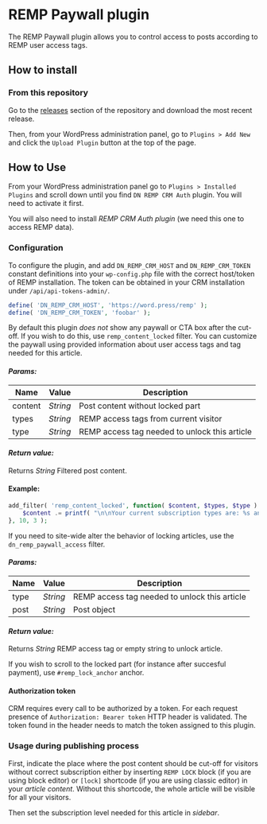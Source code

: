 # REMP Paywall plugin

The REMP Paywall plugin allows you to control access to posts according to REMP user access tags.

## How to install

### From this repository

Go to the [releases](https://github.com/remp2020/dn-remp-paywall/releases) section of the repository and download the most recent release.

Then, from your WordPress administration panel, go to `Plugins > Add New` and click the `Upload Plugin` button at the top of the page.

## How to Use

From your WordPress administration panel go to `Plugins > Installed Plugins` and scroll down until you find `DN REMP CRM Auth` plugin. You will need to activate it first.

You will also need to install *REMP CRM Auth plugin* (we need this one to access REMP data).

### Configuration

To configure the plugin, and add `DN_REMP_CRM_HOST` and `DN_REMP_CRM_TOKEN` constant definitions into your `wp-config.php` file with the correct host/token of REMP installation. The token can be obtained in your CRM installation under `/api/api-tokens-admin/`.

```php
define( 'DN_REMP_CRM_HOST', 'https://word.press/remp' );
define( 'DN_REMP_CRM_TOKEN', 'foobar' );
```

By default this plugin *does not* show any paywall or CTA box after the cut-off. If you wish to do this, use `remp_content_locked` filter. You can customize the paywall using provided information about user access tags and tag needed for this article.

#### *Params:*

| Name | Value | Description |
| --- |--- | --- |
| content | *String* | Post content without locked part |
| types | *String* | REMP access tags from current visitor |
| type | *String* | REMP access tag needed to unlock this article |

#### *Return value:*

Returns *String* Filtered post content.

#### Example:

```php
add_filter( 'remp_content_locked', function( $content, $types, $type ) {
    $content .= printf( "\n\nYour current subscription types are: %s and you are missing %s to see the whole article.", join( ', ', $types ), $type );
}, 10, 3 );
```

If you need to site-wide alter the behavior of locking articles, use the `dn_remp_paywall_access` filter.

#### *Params:*

| Name | Value |  Description |
| --- |--- | --- |
| type | *String* | REMP access tag needed to unlock this article |
| post | *String* | Post object |

#### *Return value:*

Returns *String* REMP access tag or empty string to unlock article.

If you wish to scroll to the locked part (for instance after succesful payment), use `#remp_lock_anchor` anchor.

#### Authorization token

CRM requires every call to be authorized by a token. For each request presence of `Authorization: Bearer token` HTTP header is validated. The token found in the header needs to match the token assigned to this plugin.

### Usage during publishing process

First, indicate the place where the post content should be cut-off for visitors without correct subscription either by inserting `REMP LOCK` block (if you are using block editor) or `[lock]` shortcode (if you are using classic editor) in your *article content*. Without this shortcode, the whole article will be visible for all your visitors.

Then set the subscription level needed for this article in *sidebar*.
